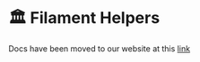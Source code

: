 # 🏛️ Filament Helpers

Docs have been moved to our website at this [link](https://tomatophp.com/en/open-source/filament-helpers)
